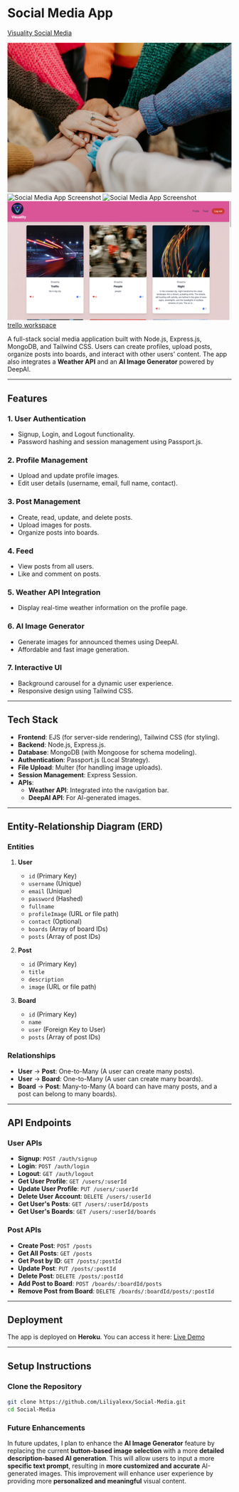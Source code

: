 # Social Media App
[Visuality Social Media](https://social-media-visuality-6b16f66b0b08.herokuapp.com/)

![Social Media App Screenshot](public/images/social1.jpg) 
![Social Media App Screenshot](public/images/Screenshot1.png) 
![Social Media App Screenshot](public/images/Screenshot2.png) 
![Social Media App Screenshot](public/images/Screenshot3.png) 
[trello workspace](https://trello.com/b/6MKoaEuz/backlog)

A full-stack social media application built with Node.js, Express.js, MongoDB, and Tailwind CSS. Users can create profiles, upload posts, organize posts into boards, and interact with other users' content. The app also integrates a **Weather API** and an **AI Image Generator** powered by DeepAI.

---

## Features

### 1. **User Authentication**
   - Signup, Login, and Logout functionality.
   - Password hashing and session management using Passport.js.

### 2. **Profile Management**
   - Upload and update profile images.
   - Edit user details (username, email, full name, contact).

### 3. **Post Management**
   - Create, read, update, and delete posts.
   - Upload images for posts.
   - Organize posts into boards.

### 4. **Feed**
   - View posts from all users.
   - Like and comment on posts.

### 5. **Weather API Integration**
   - Display real-time weather information on the profile page.

### 6. **AI Image Generator**
   - Generate images for announced themes using DeepAI.
   - Affordable and fast image generation.

### 7. **Interactive UI**
   - Background carousel for a dynamic user experience.
   - Responsive design using Tailwind CSS.

---

## Tech Stack

- **Frontend**: EJS (for server-side rendering), Tailwind CSS (for styling).
- **Backend**: Node.js, Express.js.
- **Database**: MongoDB (with Mongoose for schema modeling).
- **Authentication**: Passport.js (Local Strategy).
- **File Upload**: Multer (for handling image uploads).
- **Session Management**: Express Session.
- **APIs**: 
  - **Weather API**: Integrated into the navigation bar.
  - **DeepAI API**: For AI-generated images.

---

## Entity-Relationship Diagram (ERD)

### Entities
1. **User**
   - `id` (Primary Key)
   - `username` (Unique)
   - `email` (Unique)
   - `password` (Hashed)
   - `fullname`
   - `profileImage` (URL or file path)
   - `contact` (Optional)
   - `boards` (Array of board IDs)
   - `posts` (Array of post IDs)

2. **Post**
   - `id` (Primary Key)
   - `title`
   - `description`
   - `image` (URL or file path)

3. **Board**
   - `id` (Primary Key)
   - `name`
   - `user` (Foreign Key to User)
   - `posts` (Array of post IDs)

### Relationships
- **User** → **Post**: One-to-Many (A user can create many posts).
- **User** → **Board**: One-to-Many (A user can create many boards).
- **Board** → **Post**: Many-to-Many (A board can have many posts, and a post can belong to many boards).

---

## API Endpoints

### User APIs
- **Signup**: `POST /auth/signup`
- **Login**: `POST /auth/login`
- **Logout**: `GET /auth/logout`
- **Get User Profile**: `GET /users/:userId`
- **Update User Profile**: `PUT /users/:userId`
- **Delete User Account**: `DELETE /users/:userId`
- **Get User's Posts**: `GET /users/:userId/posts`
- **Get User's Boards**: `GET /users/:userId/boards`

### Post APIs
- **Create Post**: `POST /posts`
- **Get All Posts**: `GET /posts`
- **Get Post by ID**: `GET /posts/:postId`
- **Update Post**: `PUT /posts/:postId`
- **Delete Post**: `DELETE /posts/:postId`
- **Add Post to Board**: `POST /boards/:boardId/posts`
- **Remove Post from Board**: `DELETE /boards/:boardId/posts/:postId`

---

## Deployment

The app is deployed on **Heroku**. You can access it here: [Live Demo](https://social-media-visuality-6b16f66b0b08.herokuapp.com/) <!-- Add your Heroku link here -->

---

## Setup Instructions

###  Clone the Repository
```bash
git clone https://github.com/Liliyalexx/Social-Media.git
cd Social-Media
```

### Future Enhancements
In future updates, I plan to enhance the **AI Image Generator** feature by replacing the current **button-based image selection** with a more **detailed description-based AI generation**. This will allow users to input a more **specific text prompt**, resulting in **more customized and accurate** AI-generated images. This improvement will enhance user experience by providing more **personalized and meaningful** visual content.